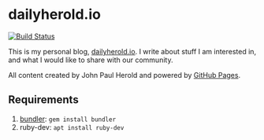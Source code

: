 dailyherold.io
===========

[![Build Status](https://travis-ci.org/dailyherold/dailyherold.github.io.svg?branch=master)](https://travis-ci.org/dailyherold/dailyherold.github.io)

This is my personal blog, [dailyherold.io](https://dailyherold.net). I write about stuff I am interested in, and what I would like to share with our community.

All content created by John Paul Herold and powered by [GitHub Pages](https://pages.github.com/).

## Requirements

1. [bundler](https://bundler.io/): `gem install bundler`
2. ruby-dev: `apt install ruby-dev`
